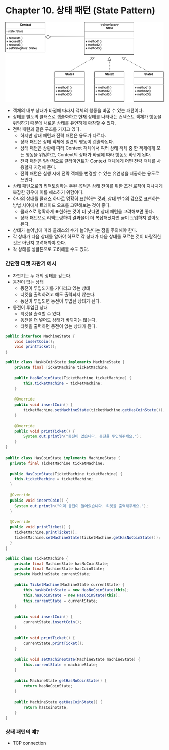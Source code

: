 # Chapter 10. 상태 패턴 (State Pattern)

![state_pattern](state_pattern.png)
* 객체의 내부 상태가 바뀜에 따라서 객체의 행동을 바꿀 수 있는 패턴이다.
* 상태를 별도의 클래스로 캡슐화하고 현재 상태를 나타내는 컨텍스트 객체가 행동을 위임하기 때문에 새로운 상태를 유연하게 확장할 수 있다.
* 전략 패턴과 같은 구조를 가지고 있다.
  * 하지만 상태 패턴과 전략 패턴은 용도가 다르다.
  * 상태 패턴은 상태 객체에 일련의 행동이 캡슐화된다.
  * 상태 패턴은 상황에 따라 Context 객체에서 여러 상태 객체 중 한 객체에게 모든 행동을 위임하고, Context의 상태가 바뀜에 따라 행동도 바뀌게 된다.
  * 전략 패턴은 일반적으로 클라이언트가 Context 객체에게 어떤 전략 객체를 사용할지 지정해 준다.
  * 전략 패턴은 실행 시에 전략 객체를 변경할 수 있는 유연성을 제공하는 용도로 쓰인다.
* 상태 패턴으로의 리팩토링하는 주된 목적은 상태 전이를 위한 조건 로직이 지나치게 복잡한 경우에 이를 해소하기 위함이다.
* 하나의 상태를 클래스 하나로 명확히 표현하는 것과, 상태 변수의 값으로 표현하는 방법 사이에서 트레이드 오프를 고민해보는 것이 좋다.
  * 클래스로 명확하게 표현하는 것이 더 낫다면 상태 패턴을 고려해보면 좋다.
  * 상태 패턴으로 리팩토링하여 결과물이 더 복잡해졌다면 굳이 도입하지 않아도 된다.
* 상태가 늘어남에 따라 클래스의 수가 늘어난다는 점을 주의해야 한다.
* 각 상태가 다음 상태를 알아야 하므로 각 상태가 다음 상태롤 모르는 것이 바람직한 것은 아닌지 고려해봐야 한다.
* 각 상태를 싱글톤으로 고려해볼 수도 있다.

### 간단한 티켓 자판기 예시
* 자판기는 두 개의 상태를 갖는다.
* 동전이 없는 상태
  * 동전이 투입되기를 기다리고 있는 상태
  * 티켓을 출력하려고 해도 출력되지 않는다.
  * 동전이 투입되면 동전이 투입된 상태가 된다.
* 동전이 투입된 상태
  * 티켓을 출력할 수 있다.
  * 동전을 더 넣어도 상태가 바뀌지는 않는다.
  * 티켓을 출력하면 동전이 없는 상태가 된다.

```java
public interface MachineState {
    void insertCoin();
    void printTicket();
}
```
```java
public class HasNoCoinState implements MachineState {
    private final TicketMachine ticketMachine;

    public HasNoCoinState(TicketMachine ticketMachine) {
        this.ticketMachine = ticketMachine;
    }

    @Override
    public void insertCoin() {
        ticketMachine.setMachineState(ticketMachine.getHasCoinState());
    }

    @Override
    public void printTicket() {
        System.out.println("동전이 없습니다. 동전을 투입해주세요.");
    }
}

public class HasCoinState implements MachineState {
  private final TicketMachine ticketMachine;

  public HasCoinState(TicketMachine ticketMachine) {
    this.ticketMachine = ticketMachine;
  }

  @Override
  public void insertCoin() {
    System.out.println("이미 동전이 들어있습니다. 티켓을 출력해주세요.");
  }

  @Override
  public void printTicket() {
    ticketMachine.printTicket();
    ticketMachine.setMachineState(ticketMachine.getHasNoCoinState());
  }
}
```
```java
public class TicketMachine {
    private final MachineState hasNoCoinState;
    private final MachineState hasCoinState;
    private MachineState currentState;

    public TicketMachine(MachineState currentState) {
        this.hasNoCoinState = new HasNoCoinState(this);
        this.hasCoinState = new HasCoinState(this);
        this.currentState = currentState;
    }

    public void insertCoin() {
        currentState.insertCoin();
    }

    public void printTicket() {
        currentState.printTicket();
    }

    public void setMachineState(MachineState machineState) {
        this.currentState = machineState;
    }

    public MachineState getHasNoCoinState() {
        return hasNoCoinState;
    }

    public MachineState getHasCoinState() {
        return hasCoinState;
    }
}
```

### 상태 패턴의 예?
* TCP connection
